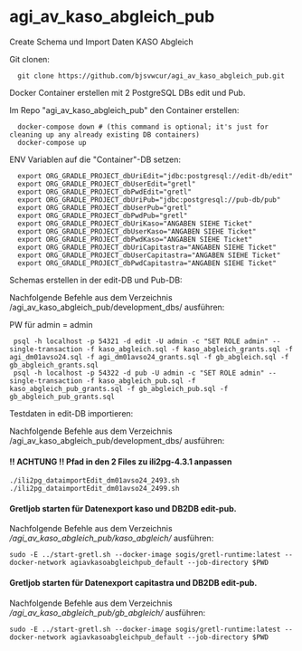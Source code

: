 # agi_av_kaso_abgleich_pub

Create Schema und Import Daten KASO Abgleich

Git clonen:
```
  git clone https://github.com/bjsvwcur/agi_av_kaso_abgleich_pub.git
```

Docker Container erstellen mit 2 PostgreSQL DBs edit und Pub.

Im Repo "agi_av_kaso_abgleich_pub" den Container erstellen: 

```
  docker-compose down # (this command is optional; it's just for cleaning up any already existing DB containers)
  docker-compose up
```

ENV Variablen auf die "Container"-DB setzen:
```
  export ORG_GRADLE_PROJECT_dbUriEdit="jdbc:postgresql://edit-db/edit"
  export ORG_GRADLE_PROJECT_dbUserEdit="gretl"
  export ORG_GRADLE_PROJECT_dbPwdEdit="gretl"
  export ORG_GRADLE_PROJECT_dbUriPub="jdbc:postgresql://pub-db/pub"
  export ORG_GRADLE_PROJECT_dbUserPub="gretl"
  export ORG_GRADLE_PROJECT_dbPwdPub="gretl"
  export ORG_GRADLE_PROJECT_dbUriKaso="ANGABEN SIEHE Ticket"
  export ORG_GRADLE_PROJECT_dbUserKaso="ANGABEN SIEHE Ticket"
  export ORG_GRADLE_PROJECT_dbPwdKaso="ANGABEN SIEHE Ticket"
  export ORG_GRADLE_PROJECT_dbUriCapitastra="ANGABEN SIEHE Ticket"
  export ORG_GRADLE_PROJECT_dbUserCapitastra="ANGABEN SIEHE Ticket"
  export ORG_GRADLE_PROJECT_dbPwdCapitastra="ANGABEN SIEHE Ticket"
```

Schemas erstellen in der edit-DB und Pub-DB:

Nachfolgende Befehle aus dem Verzeichnis /agi_av_kaso_abgleich_pub/development_dbs/ ausführen:

PW für admin = admin
```
 psql -h localhost -p 54321 -d edit -U admin -c "SET ROLE admin" --single-transaction -f kaso_abgleich.sql -f kaso_abgleich_grants.sql -f agi_dm01avso24.sql -f agi_dm01avso24_grants.sql -f gb_abgleich.sql -f gb_abgleich_grants.sql
 psql -h localhost -p 54322 -d pub -U admin -c "SET ROLE admin" --single-transaction -f kaso_abgleich_pub.sql -f kaso_abgleich_pub_grants.sql -f gb_abgleich_pub.sql -f gb_abgleich_pub_grants.sql
```

Testdaten in edit-DB importieren:

Nachfolgende Befehle aus dem Verzeichnis /agi_av_kaso_abgleich_pub/development_dbs/ ausführen:

#### !! ACHTUNG !! Pfad in den 2 Files zu ili2pg-4.3.1 anpassen
```
./ili2pg_dataimportEdit_dm01avso24_2493.sh
./ili2pg_dataimportEdit_dm01avso24_2499.sh
```

#### Gretljob starten für Datenexport kaso und DB2DB edit-pub.

Nachfolgende Befehle aus dem Verzeichnis */agi_av_kaso_abgleich_pub/kaso_abgleich/* ausführen:
```
sudo -E ../start-gretl.sh --docker-image sogis/gretl-runtime:latest --docker-network agiavkasoabgleichpub_default --job-directory $PWD
```

#### Gretljob starten für Datenexport capitastra und DB2DB edit-pub.

Nachfolgende Befehle aus dem Verzeichnis */agi_av_kaso_abgleich_pub/gb_abgleich/* ausführen:
```
sudo -E ../start-gretl.sh --docker-image sogis/gretl-runtime:latest --docker-network agiavkasoabgleichpub_default --job-directory $PWD
```

